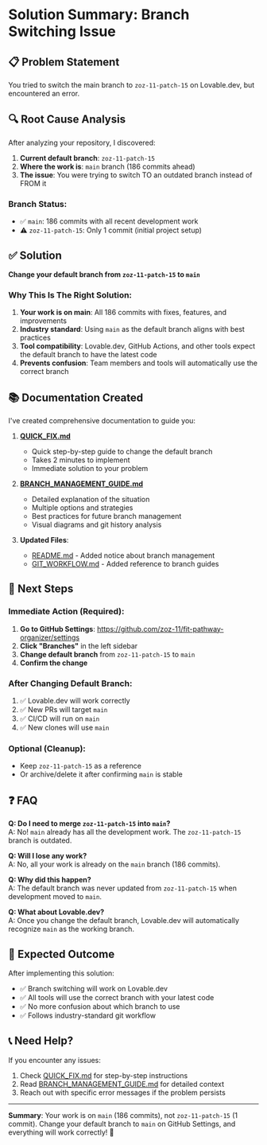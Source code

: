 # Solution Summary: Branch Switching Issue

## 📋 Problem Statement

You tried to switch the main branch to `zoz-11-patch-15` on Lovable.dev, but encountered an error.

## 🔍 Root Cause Analysis

After analyzing your repository, I discovered:

1. **Current default branch**: `zoz-11-patch-15`
2. **Where the work is**: `main` branch (186 commits ahead)
3. **The issue**: You were trying to switch TO an outdated branch instead of FROM it

### Branch Status:
- ✅ `main`: 186 commits with all recent development work
- ⚠️ `zoz-11-patch-15`: Only 1 commit (initial project setup)

## ✅ Solution

**Change your default branch from `zoz-11-patch-15` to `main`**

### Why This Is The Right Solution:
1. **Your work is on main**: All 186 commits with fixes, features, and improvements
2. **Industry standard**: Using `main` as the default branch aligns with best practices
3. **Tool compatibility**: Lovable.dev, GitHub Actions, and other tools expect the default branch to have the latest code
4. **Prevents confusion**: Team members and tools will automatically use the correct branch

## 📚 Documentation Created

I've created comprehensive documentation to guide you:

1. **[QUICK_FIX.md](./QUICK_FIX.md)** 
   - Quick step-by-step guide to change the default branch
   - Takes 2 minutes to implement
   - Immediate solution to your problem

2. **[BRANCH_MANAGEMENT_GUIDE.md](./BRANCH_MANAGEMENT_GUIDE.md)**
   - Detailed explanation of the situation
   - Multiple options and strategies
   - Best practices for future branch management
   - Visual diagrams and git history analysis

3. **Updated Files**:
   - [README.md](./README.md) - Added notice about branch management
   - [GIT_WORKFLOW.md](./GIT_WORKFLOW.md) - Added reference to branch guides

## 🚀 Next Steps

### Immediate Action (Required):
1. **Go to GitHub Settings**: https://github.com/zoz-11/fit-pathway-organizer/settings
2. **Click "Branches"** in the left sidebar
3. **Change default branch** from `zoz-11-patch-15` to `main`
4. **Confirm the change**

### After Changing Default Branch:
1. ✅ Lovable.dev will work correctly
2. ✅ New PRs will target `main`
3. ✅ CI/CD will run on `main`
4. ✅ New clones will use `main`

### Optional (Cleanup):
- Keep `zoz-11-patch-15` as a reference
- Or archive/delete it after confirming `main` is stable

## ❓ FAQ

**Q: Do I need to merge `zoz-11-patch-15` into `main`?**  
A: No! `main` already has all the development work. The `zoz-11-patch-15` branch is outdated.

**Q: Will I lose any work?**  
A: No, all your work is already on the `main` branch (186 commits).

**Q: Why did this happen?**  
A: The default branch was never updated from `zoz-11-patch-15` when development moved to `main`.

**Q: What about Lovable.dev?**  
A: Once you change the default branch, Lovable.dev will automatically recognize `main` as the working branch.

## 🎯 Expected Outcome

After implementing this solution:
- ✅ Branch switching will work on Lovable.dev
- ✅ All tools will use the correct branch with your latest code
- ✅ No more confusion about which branch to use
- ✅ Follows industry-standard git workflow

## 📞 Need Help?

If you encounter any issues:
1. Check [QUICK_FIX.md](./QUICK_FIX.md) for step-by-step instructions
2. Read [BRANCH_MANAGEMENT_GUIDE.md](./BRANCH_MANAGEMENT_GUIDE.md) for detailed context
3. Reach out with specific error messages if the problem persists

---

**Summary**: Your work is on `main` (186 commits), not `zoz-11-patch-15` (1 commit). Change your default branch to `main` on GitHub Settings, and everything will work correctly! 🎉
